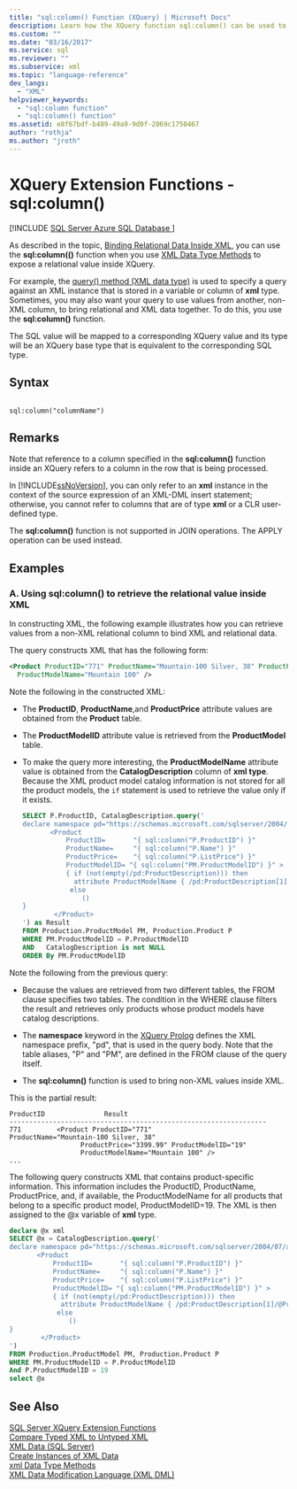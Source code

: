 ```yaml
---
title: "sql:column() Function (XQuery) | Microsoft Docs"
description: Learn how the XQuery function sql:column() can be used to bind non-XML relational data inside XML and bring relational and XML data together.
ms.custom: ""
ms.date: "03/16/2017"
ms.service: sql
ms.reviewer: ""
ms.subservice: xml
ms.topic: "language-reference"
dev_langs: 
  - "XML"
helpviewer_keywords: 
  - "sql:column function"
  - "sql:column() function"
ms.assetid: e8f67bdf-b489-49a9-9d0f-2069c1750467
author: "rothja"
ms.author: "jroth"
---
```

# XQuery Extension Functions - sql:column()
[!INCLUDE [SQL Server Azure SQL Database ](../includes/applies-to-version/sqlserver.md)]

  As described in the topic, [Binding Relational Data Inside XML](../t-sql/xml/binding-relational-data-inside-xml-data.md), you can use the **sql:column(()** function when you use [XML Data Type Methods](../t-sql/xml/xml-data-type-methods.md) to expose a relational value inside XQuery.  
  
 For example, the [query() method (XML data type)](../t-sql/xml/query-method-xml-data-type.md) is used to specify a query against an XML instance that is stored in a variable or column of **xml** type. Sometimes, you may also want your query to use values from another, non-XML column, to bring relational and XML data together. To do this, you use the **sql:column()** function.  
  
 The SQL value will be mapped to a corresponding XQuery value and its type  will be an XQuery base type that is equivalent to the corresponding SQL type.  
  
## Syntax  
  
```  
  
sql:column("columnName")  
```  
  
## Remarks  
 Note that reference to a column specified in the **sql:column()** function inside an XQuery refers to a column in the row that is being processed.  
  
 In [!INCLUDE[ssNoVersion](../includes/ssnoversion-md.md)], you can only refer to an **xml** instance in the context of the source expression of an XML-DML insert statement; otherwise, you cannot refer to columns that are of type **xml** or a CLR user-defined type.  
  
 The **sql:column()** function is not supported in JOIN operations. The APPLY operation can be used instead.  
  
## Examples  
  
### A. Using sql:column() to retrieve the relational value inside XML  
 In constructing XML, the following example illustrates how you can retrieve values from a non-XML relational column  to bind XML and relational data.  
  
 The query constructs XML that has the following form:  
  
```xml
<Product ProductID="771" ProductName="Mountain-100 Silver, 38" ProductPrice="3399.99" ProductModelID="19"   
  ProductModelName="Mountain 100" />  
```  
  
 Note the following in the constructed XML:  
  
-   The **ProductID**, **ProductName**,and **ProductPrice** attribute values are obtained from the **Product** table.  
  
-   The **ProductModelID** attribute value is retrieved from the **ProductModel** table.  
  
-   To make the query more interesting, the **ProductModelName** attribute value is obtained from the **CatalogDescription** column of **xml type**. Because the XML product model catalog information is not stored for all the product models, the `if` statement is used to retrieve the value only if it exists.  
  
    ```sql
    SELECT P.ProductID, CatalogDescription.query('  
    declare namespace pd="https://schemas.microsoft.com/sqlserver/2004/07/adventure-works/ProductModelDescription";  
           <Product   
               ProductID=       "{ sql:column("P.ProductID") }"  
               ProductName=     "{ sql:column("P.Name") }"  
               ProductPrice=    "{ sql:column("P.ListPrice") }"  
               ProductModelID= "{ sql:column("PM.ProductModelID") }" >  
               { if (not(empty(/pd:ProductDescription))) then  
                 attribute ProductModelName { /pd:ProductDescription[1]/@ProductModelName }  
                else   
                   ()  
    }  
            </Product>  
    ') as Result  
    FROM Production.ProductModel PM, Production.Product P  
    WHERE PM.ProductModelID = P.ProductModelID  
    AND   CatalogDescription is not NULL  
    ORDER By PM.ProductModelID  
    ```  
  
 Note the following from the previous query:  
  
-   Because the values are retrieved from two different tables, the FROM clause specifies two tables. The condition in the WHERE clause filters the result and retrieves only products whose product models have catalog descriptions.  
  
-   The **namespace** keyword in the [XQuery Prolog](../xquery/modules-and-prologs-xquery-prolog.md) defines the XML namespace prefix, "pd", that is used in the query body. Note that the table aliases, "P" and "PM", are defined in the FROM clause of the query itself.  
  
-   The **sql:column()** function is used to bring non-XML values inside XML.  
  
 This is the partial result:  
  
```  
ProductID               Result  
-----------------------------------------------------------------  
771         <Product ProductID="771"                   ProductName="Mountain-100 Silver, 38"   
                  ProductPrice="3399.99" ProductModelID="19"   
                  ProductModelName="Mountain 100" />  
...  
```  
  
 The following query constructs XML that contains product-specific information. This information includes the ProductID, ProductName, ProductPrice, and, if available, the ProductModelName for all products that belong to a specific product model, ProductModelID=19. The XML is then assigned to the @x variable of **xml** type.  
  
```sql
declare @x xml  
SELECT @x = CatalogDescription.query('  
declare namespace pd="https://schemas.microsoft.com/sqlserver/2004/07/adventure-works/ProductModelDescription";  
       <Product   
           ProductID=       "{ sql:column("P.ProductID") }"  
           ProductName=     "{ sql:column("P.Name") }"  
           ProductPrice=    "{ sql:column("P.ListPrice") }"  
           ProductModelID= "{ sql:column("PM.ProductModelID") }" >  
           { if (not(empty(/pd:ProductDescription))) then  
             attribute ProductModelName { /pd:ProductDescription[1]/@ProductModelName }  
            else   
               ()  
}  
        </Product>  
')   
FROM Production.ProductModel PM, Production.Product P  
WHERE PM.ProductModelID = P.ProductModelID  
And P.ProductModelID = 19  
select @x  
```  
  
## See Also  
 [SQL Server XQuery Extension Functions]()   
 [Compare Typed XML to Untyped XML](../relational-databases/xml/compare-typed-xml-to-untyped-xml.md)   
 [XML Data &#40;SQL Server&#41;](../relational-databases/xml/xml-data-sql-server.md)   
 [Create Instances of XML Data](../relational-databases/xml/create-instances-of-xml-data.md)   
 [xml Data Type Methods](../t-sql/xml/xml-data-type-methods.md)   
 [XML Data Modification Language &#40;XML DML&#41;](../t-sql/xml/xml-data-modification-language-xml-dml.md)  
  
